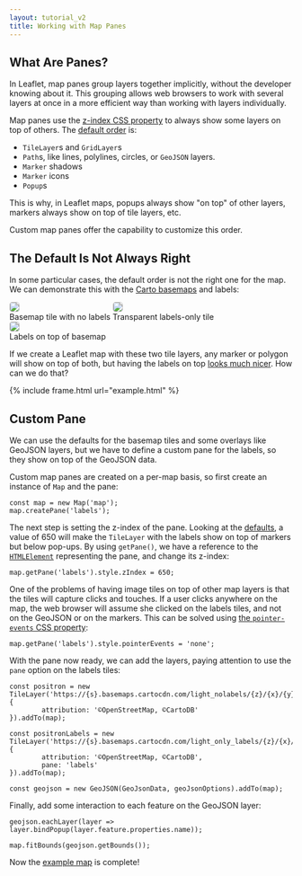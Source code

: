 ```yaml
---
layout: tutorial_v2
title: Working with Map Panes
---
```


## What Are Panes?

In Leaflet, map panes group layers together implicitly, without the developer knowing about it. This grouping allows web browsers to work with several layers at once in a more efficient way than working with layers individually.

Map panes use the [z-index CSS property](https://developer.mozilla.org/docs/Web/CSS/z-index) to always show some layers on top of others. The [default order](/reference.html#map-pane) is:

* `TileLayer`s and `GridLayer`s
* `Path`s, like lines, polylines, circles, or `GeoJSON` layers.
* `Marker` shadows
* `Marker` icons
* `Popup`s

This is why, in Leaflet maps, popups always show "on top" of other layers, markers always show on top of tile layers, etc.

Custom map panes offer the capability to customize this order.

## The Default Is Not Always Right

In some particular cases, the default order is not the right one for the map. We can demonstrate this with the [Carto basemaps](https://carto.com/location-data-services/basemaps/) and labels:


<style>
.tiles img {
    border: 1px solid #ccc;
    border-radius: 5px;
}
</style>

<div class='tiles'>
<div style='display: inline-block'>
<img src="https://a.basemaps.cartocdn.com/light_nolabels/4/8/5.png" class="bordered-img" /><br/>
Basemap tile with no labels
</div>

<div style='display: inline-block'>
<img src="https://a.basemaps.cartocdn.com/light_only_labels/4/8/5.png" class="bordered-img" /><br/>
Transparent labels-only tile
</div>

<div style='display: inline-block; position:relative;'>
<img src="https://a.basemaps.cartocdn.com/light_nolabels/4/8/5.png" class="bordered-img" />
<img src="https://a.basemaps.cartocdn.com/light_only_labels/4/8/5.png"  style='position:absolute; left:0; top:0;'/><br/>
Labels on top of basemap
</div>
</div>

If we create a Leaflet map with these two tile layers, any marker or polygon will show on top of both, but having the labels on top [looks much nicer](http://blog.cartodb.com/let-your-labels-shine/). How can we do that?

{% include frame.html url="example.html" %}

## Custom Pane

We can use the defaults for the basemap tiles and some overlays like GeoJSON layers, but we have to define a custom pane for the labels, so they show on top of the GeoJSON data.

Custom map panes are created on a per-map basis, so first create an instance of `Map` and the pane:


    const map = new Map('map');
    map.createPane('labels');


The next step is setting the z-index of the pane. Looking at the [defaults](https://github.com/Leaflet/Leaflet/blob/v1.0.0/dist/leaflet.css#L87), a value of 650 will make the `TileLayer` with the labels show on top of markers but below pop-ups. By using `getPane()`, we have a reference to the [`HTMLElement`](https://developer.mozilla.org/docs/Web/API/HTMLElement) representing the pane, and change its z-index:


    map.getPane('labels').style.zIndex = 650;


One of the problems of having image tiles on top of other map layers is that the tiles will capture clicks and touches. If a user clicks anywhere on the map, the web browser will assume she clicked on the labels tiles, and not on the GeoJSON or on the markers. This can be solved using [the `pointer-events` CSS property](https://developer.mozilla.org/en-US/docs/Web/CSS/pointer-events):


    map.getPane('labels').style.pointerEvents = 'none';


With the pane now ready, we can add the layers, paying attention to use the `pane` option on the labels tiles:


    const positron = new TileLayer('https://{s}.basemaps.cartocdn.com/light_nolabels/{z}/{x}/{y}.png', {
            attribution: '©OpenStreetMap, ©CartoDB'
    }).addTo(map);

    const positronLabels = new TileLayer('https://{s}.basemaps.cartocdn.com/light_only_labels/{z}/{x}/{y}.png', {
            attribution: '©OpenStreetMap, ©CartoDB',
            pane: 'labels'
    }).addTo(map);

    const geojson = new GeoJSON(GeoJsonData, geoJsonOptions).addTo(map);

Finally, add some interaction to each feature on the GeoJSON layer:

    geojson.eachLayer(layer => layer.bindPopup(layer.feature.properties.name));

    map.fitBounds(geojson.getBounds());


Now the [example map](example.html) is complete!




